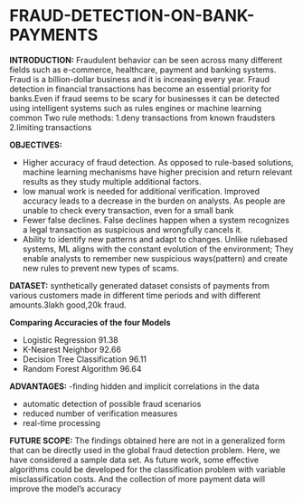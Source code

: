 # FRAUD-DETECTION-ON-BANK-PAYMENTS

**INTRODUCTION:**
Fraudulent behavior can be seen across many different fields such as e-commerce, healthcare, payment and banking systems. Fraud is a billion-dollar business and it is increasing every year. Fraud detection in financial transactions has become an essential priority for banks.Even if fraud seems to be scary for businesses it can be detected using intelligent systems such as rules engines or machine learning
 common Two rule methods:
1.deny transactions from known fraudsters
2.limiting transactions

**OBJECTIVES:**
- Higher accuracy of fraud detection. As opposed to rule-based solutions,
machine learning mechanisms have higher precision and return relevant results
as they study multiple additional factors.
- low manual work is needed for additional verification. Improved accuracy leads to a decrease in the burden on analysts. As people are unable to
check every transaction, even for a small bank
- Fewer false declines. False declines happen when a system recognizes a legal
transaction as suspicious and wrongfully cancels it.
- Ability to identify new patterns and adapt to changes. Unlike rulebased systems, ML aligns with the constant evolution of the environment;
They enable analysts to remember new suspicious ways(pattern) and create
new rules to prevent new types of scams.

**DATASET:**
synthetically generated dataset consists of payments from various customers made in different time periods and with different amounts.3lakh good,20k fraud.

**Comparing Accuracies of the four Models**
- Logistic Regression 91.38
- K-Nearest Neighbor 92.66
- Decision Tree Classification  96.11
- Random Forest Algorithm 96.64

**ADVANTAGES:**
-finding hidden and implicit correlations in the data
- automatic detection of possible fraud scenarios
- reduced number of verification measures
- real-time processing

**FUTURE SCOPE:**
The findings obtained here are not in a generalized form that can be directly used
in the global fraud detection problem. Here, we have considered a sample data set.
As future work, some effective algorithms could be developed for the classification
problem with variable misclassification costs.
And the collection of more payment data will improve the model’s accuracy


